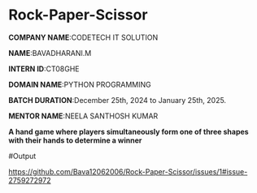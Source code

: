 # Rock-Paper-Scissor

**COMPANY NAME**:CODETECH IT SOLUTION

**NAME**:BAVADHARANI.M

**INTERN ID**:CT08GHE

**DOMAIN NAME**:PYTHON PROGRAMMING

**BATCH DURATION**:December 25th, 2024 to January 25th, 2025.

**MENTOR NAME**:NEELA SANTHOSH KUMAR

**A hand game where players simultaneously form one of three shapes with their hands to determine a winner**


#Output

https://github.com/Bava12062006/Rock-Paper-Scissor/issues/1#issue-2759272972
